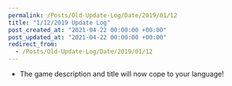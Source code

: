 ```yaml
---
permalink: /Posts/Old-Update-Log/Date/2019/01/12
title: "1/12/2019 Update Log"
post_created_at: "2021-04-22 00:00:00 +00:00"
post_updated_at: "2021-04-22 00:00:00 +00:00"
redirect_from:
  - /Posts/Old-Update-Log/Date/2019/01/12
---
```


* The game description and title will now cope to your language!